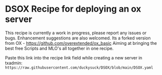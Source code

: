 # DSOX Recipe for deploying an ox server

This recipe is currently a work in progress, please report any issues or bugs. Enhancement suggestions are also welcomed.
Its a forked version from OX - https://github.com/overextended/ox_basic 
Aiming at bringing the best free Scripts and MLO's all together in one recipe. 

Paste this link into the recipe link field while creating a new server in txadmin:
`https://raw.githubusercontent.com/duckysuck/DSOX/blob/main/DSOX.yaml`
